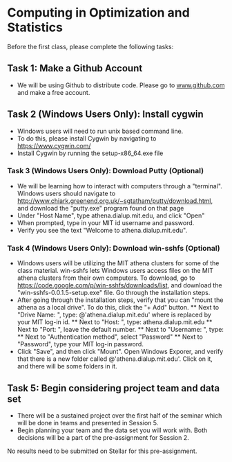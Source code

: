 # Computing in Optimization and Statistics

Before the first class, please complete the following tasks:

## Task 1: Make a Github Account

* We will be using Github to distribute code. Please go to www.github.com and make a free account.

## Task 2 (Windows Users Only): Install cygwin
* Windows users will need to run unix based command line.
* To do this, please install Cygwin by navigating to https://www.cygwin.com/
* Install Cygwin by running the setup-x86_64.exe file

### Task 3 (Windows Users Only): Download Putty (Optional)

* We will be learning how to interact with computers through a "terminal". Windows users should navigate to http://www.chiark.greenend.org.uk/~sgtatham/putty/download.html, and download the "putty.exe" program found on that page
* Under "Host Name", type athena.dialup.mit.edu, and click "Open"
* When prompted, type in your MIT id username and password.
* Verify you see the text "Welcome to athena.dialup.mit.edu".

### Task 4 (Windows Users Only): Download win-sshfs (Optional)

* Windows users will be utilizing the MIT athena clusters for some of the class material. win-sshfs lets Windows users access files on the MIT athena clusters from their own computers. To download, go to https://code.google.com/p/win-sshfs/downloads/list, and download the "win-sshfs-0.0.1.5-setup.exe" file. Go through the installation steps.
* After going through the installation steps, verify that you can "mount the athena as a local drive". To do this, click the "+ Add" button.
** Next to "Drive Name: ", type: <your mit id>@'athena.dialup.mit.edu'
   where <your mit id> is replaced by your MIT log-in id.
** Next to "Host: ", type: athena.dialup.mit.edu
** Next to "Port: ", leave the default number.
** Next to "Username: ", type: <your mit id>
** Next to "Authentication method", select "Password"
** Next to "Password", type your MIT log-in password.
* Click "Save", and then click "Mount". Open Windows Exporer, and verify that there is a new folder called <your mit id>@'athena.dialup.mit.edu'. Click on it, and there will be some folders in it.

## Task 5: Begin considering project team and data set

* There will be a sustained project over the first half of the seminar which will be done in teams and presented in Session 5.
* Begin planning your team and the data set you will work with. Both decisions will be a part of the pre-assignment for Session 2.

No results need to be submitted on Stellar for this pre-assignment.
